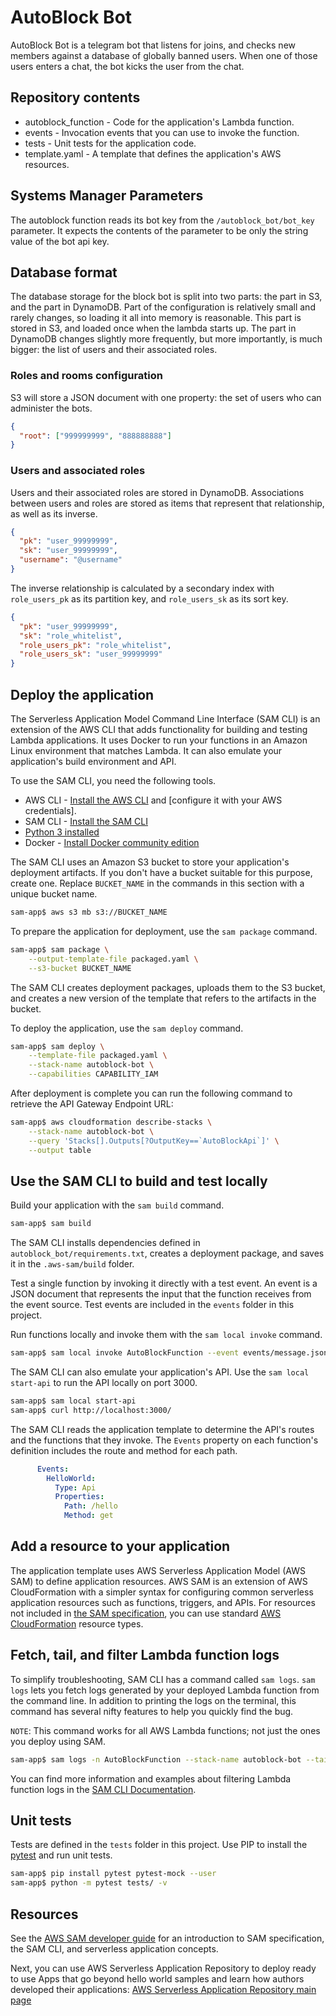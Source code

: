 # AutoBlock Bot
AutoBlock Bot is a telegram bot that listens for joins, and checks new members against a database of globally banned users. When one of those users enters a chat, the bot kicks the user from the chat.

## Repository contents
- autoblock_function - Code for the application's Lambda function.
- events - Invocation events that you can use to invoke the function.
- tests - Unit tests for the application code. 
- template.yaml - A template that defines the application's AWS resources.

## Systems Manager Parameters
The autoblock function reads its bot key from the `/autoblock_bot/bot_key` parameter. It expects the contents of the parameter to be only the string value of the bot api key.

## Database format
The database storage for the block bot is split into two parts: the part in S3, and the part in DynamoDB. Part of the configuration is relatively small and rarely changes, so loading it all into memory is reasonable. This part is stored in S3, and loaded once when the lambda starts up. The part in DynamoDB changes slightly more frequently, but more importantly, is much bigger: the list of users and their associated roles.

### Roles and rooms configuration
S3 will store a JSON document with one property: the set of users who can administer the bots.

```json
{
  "root": ["999999999", "888888888"]
}
```

### Users and associated roles
Users and their associated roles are stored in DynamoDB. Associations between users and roles are stored as items that represent that relationship, as well as its inverse.

```json
{
  "pk": "user_99999999",
  "sk": "user_99999999",
  "username": "@username"
}
```

The inverse relationship is calculated by a secondary index with `role_users_pk` as its partition key, and `role_users_sk` as its sort key.
```json
{
  "pk": "user_99999999",
  "sk": "role_whitelist",
  "role_users_pk": "role_whitelist",
  "role_users_sk": "user_99999999"
}
```

## Deploy the application
The Serverless Application Model Command Line Interface (SAM CLI) is an extension of the AWS CLI that adds functionality for building and testing Lambda applications. It uses Docker to run your functions in an Amazon Linux environment that matches Lambda. It can also emulate your application's build environment and API.

To use the SAM CLI, you need the following tools.

* AWS CLI - [Install the AWS CLI](https://docs.aws.amazon.com/cli/latest/userguide/cli-chap-install.html) and [configure it with your AWS credentials].
* SAM CLI - [Install the SAM CLI](https://docs.aws.amazon.com/serverless-application-model/latest/developerguide/serverless-sam-cli-install.html)
* [Python 3 installed](https://www.python.org/downloads/)
* Docker - [Install Docker community edition](https://hub.docker.com/search/?type=edition&offering=community)

The SAM CLI uses an Amazon S3 bucket to store your application's deployment artifacts. If you don't have a bucket suitable for this purpose, create one. Replace `BUCKET_NAME` in the commands in this section with a unique bucket name.

```bash
sam-app$ aws s3 mb s3://BUCKET_NAME
```

To prepare the application for deployment, use the `sam package` command.

```bash
sam-app$ sam package \
    --output-template-file packaged.yaml \
    --s3-bucket BUCKET_NAME
```

The SAM CLI creates deployment packages, uploads them to the S3 bucket, and creates a new version of the template that refers to the artifacts in the bucket. 

To deploy the application, use the `sam deploy` command.

```bash
sam-app$ sam deploy \
    --template-file packaged.yaml \
    --stack-name autoblock-bot \
    --capabilities CAPABILITY_IAM
```

After deployment is complete you can run the following command to retrieve the API Gateway Endpoint URL:

```bash
sam-app$ aws cloudformation describe-stacks \
    --stack-name autoblock-bot \
    --query 'Stacks[].Outputs[?OutputKey==`AutoBlockApi`]' \
    --output table
``` 

## Use the SAM CLI to build and test locally
Build your application with the `sam build` command.

```bash
sam-app$ sam build
```

The SAM CLI installs dependencies defined in `autoblock_bot/requirements.txt`, creates a deployment package, and saves it in the `.aws-sam/build` folder.

Test a single function by invoking it directly with a test event. An event is a JSON document that represents the input that the function receives from the event source. Test events are included in the `events` folder in this project.

Run functions locally and invoke them with the `sam local invoke` command.

```bash
sam-app$ sam local invoke AutoBlockFunction --event events/message.json
```

The SAM CLI can also emulate your application's API. Use the `sam local start-api` to run the API locally on port 3000.

```bash
sam-app$ sam local start-api
sam-app$ curl http://localhost:3000/
```

The SAM CLI reads the application template to determine the API's routes and the functions that they invoke. The `Events` property on each function's definition includes the route and method for each path.

```yaml
      Events:
        HelloWorld:
          Type: Api
          Properties:
            Path: /hello
            Method: get
```

## Add a resource to your application
The application template uses AWS Serverless Application Model (AWS SAM) to define application resources. AWS SAM is an extension of AWS CloudFormation with a simpler syntax for configuring common serverless application resources such as functions, triggers, and APIs. For resources not included in [the SAM specification](https://github.com/awslabs/serverless-application-model/blob/master/versions/2016-10-31.md), you can use standard [AWS CloudFormation](https://docs.aws.amazon.com/AWSCloudFormation/latest/UserGuide/aws-template-resource-type-ref.html) resource types.

## Fetch, tail, and filter Lambda function logs
To simplify troubleshooting, SAM CLI has a command called `sam logs`. `sam logs` lets you fetch logs generated by your deployed Lambda function from the command line. In addition to printing the logs on the terminal, this command has several nifty features to help you quickly find the bug.

`NOTE`: This command works for all AWS Lambda functions; not just the ones you deploy using SAM.

```bash
sam-app$ sam logs -n AutoBlockFunction --stack-name autoblock-bot --tail
```

You can find more information and examples about filtering Lambda function logs in the [SAM CLI Documentation](https://docs.aws.amazon.com/serverless-application-model/latest/developerguide/serverless-sam-cli-logging.html).

## Unit tests

Tests are defined in the `tests` folder in this project. Use PIP to install the [pytest](https://docs.pytest.org/en/latest/) and run unit tests.

```bash
sam-app$ pip install pytest pytest-mock --user
sam-app$ python -m pytest tests/ -v
```

## Resources
See the [AWS SAM developer guide](https://docs.aws.amazon.com/serverless-application-model/latest/developerguide/what-is-sam.html) for an introduction to SAM specification, the SAM CLI, and serverless application concepts.

Next, you can use AWS Serverless Application Repository to deploy ready to use Apps that go beyond hello world samples and learn how authors developed their applications: [AWS Serverless Application Repository main page](https://aws.amazon.com/serverless/serverlessrepo/)

